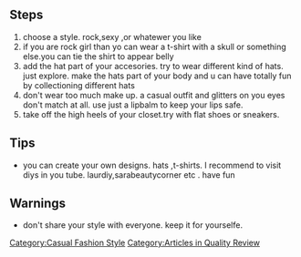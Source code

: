 ## Steps

1.  choose a style. rock,sexy ,or whatewer you like
2.  if you are rock girl than yo can wear a t-shirt with a skull or
    something else.you can tie the shirt to appear belly
3.  add the hat part of your accesories. try to wear different kind of
    hats. just explore. make the hats part of your body and u can have
    totally fun by collectioning different hats
4.  don't wear too much make up. a casual outfit and glitters on you
    eyes don't match at all. use just a lipbalm to keep your lips safe.
5.  take off the high heels of your closet.try with flat shoes or
    sneakers.

## Tips

-   you can create your own designs. hats ,t-shirts. I recommend to
    visit diys in you tube. laurdiy,sarabeautycorner etc . have fun

## Warnings

-   don't share your style with everyone. keep it for yourselfe.

[Category:Casual Fashion
Style](Category:Casual_Fashion_Style "wikilink") [Category:Articles in
Quality Review](Category:Articles_in_Quality_Review "wikilink")